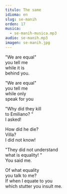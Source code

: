 ```yaml
---
titulo: The same
idioma: en
slug: se-manih
orden: 17
musica: 
  - se-manih-musica.mp3
audio: se-manih.mp3
imagen: se-manih.jpg
---
```


"We are equal"<br>
you tell me<br>
while it is<br>
behind you.<br>

"We are equal"<br>
you tell me<br>
while only<br>
speak for you<br>

"Why did they kill<br>
to Emiliano? "<br>
I asked!<br>

How did he die?<br>
Villa?<br>
I did not know!<br>

"They did not understand<br>
what is equality! "<br>
You said me.<br>

Of what equality<br>
you talk to me?<br>
If when I equate to you<br>
which stutter you insult me.<br>
